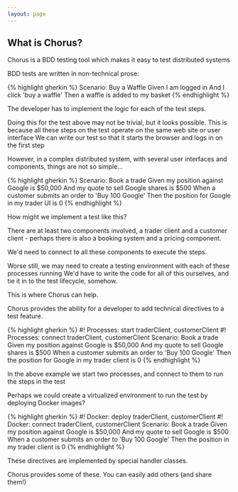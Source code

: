 ```yaml
---
layout: page
---
```


## What is Chorus?

Chorus is a BDD testing tool which makes it easy to test distributed systems

BDD tests are written in non-technical prose:

{% highlight gherkin %}
Scenario: Buy a Waffle
  Given I am logged in
  And I click 'buy a waffle'
  Then a waffle is added to my basket
{% endhighlight %}

The developer has to implement the logic for each of the test steps.

Doing this for the test above may not be trivial, but it looks possible.
This is because all these steps on the test operate on the same web site or user interface
We can write our test so that it starts the browser and logs in on the first step

However, in a complex distributed system, with several user interfaces and components, things are not so simple...

{% highlight gherkin %}
Scenario: Book a trade
  Given my position against Google is $50,000
  And my quote to sell Google shares is $500
  When a customer submits an order to 'Buy 100 Google'
  Then the position for Google in my trader UI is 0
{% endhighlight %}


How might we implement a test like this?

There are at least two components involved, a trader client and a customer client - perhaps there is also a booking system and a pricing component.

We'd need to connect to all these components to execute the steps.

Worse still, we may need to create a testing environment with each of these processes running
We'd have to write the code for all of this ourselves, and tie it in to the test lifecycle, somehow.

This is where Chorus can help.

Chorus provides the ability for a developer to add technical directives to a test feature.

{% highlight gherkin %}
#! Processes: start traderClient, customerClient
#! Processes: connect traderClient, customerClient
Scenario: Book a trade
  Given my position against Google is $50,000
  And my quote to sell Google shares is $500
  When a customer submits an order to 'Buy 100 Google'
  Then the position for Google in my trader client is 0
{% endhighlight %}

In the above example we start two processes, and connect to them to run the steps in the test

Perhaps we could create a virtualized environment to run the test by deploying Docker images?

{% highlight gherkin %}
#! Docker: deploy traderClient, customerClient
#! Docker: connect traderClient, customerClient
Scenario: Book a trade
  Given my position against Google is $50,000
  And my quote to sell Google is $500
  When a customer submits an order to 'Buy 100 Google'
  Then the position in my trader client is 0
{% endhighlight %}


These directives are implemented by special handler classes.

Chorus provides some of these.
You can easily add others (and share them!)








